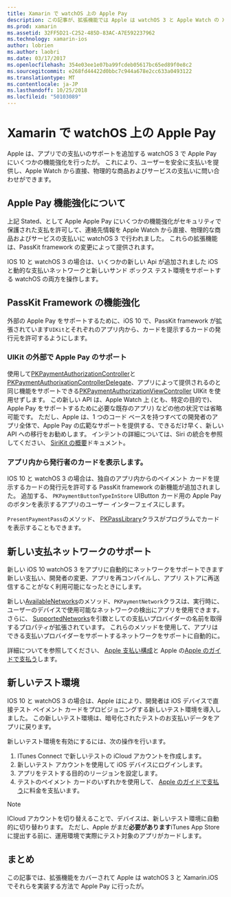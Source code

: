 ```yaml
---
title: Xamarin で watchOS 上の Apple Pay
description: この記事が、拡張機能では Apple は watchOS 3 と Apple Watch の Xamarin.iOS でそれらを実装する方法で Apple Pay に行ったが。
ms.prod: xamarin
ms.assetid: 32FF5D21-C252-485D-83AC-A7E592237962
ms.technology: xamarin-ios
author: lobrien
ms.author: laobri
ms.date: 03/17/2017
ms.openlocfilehash: 354e03ee1e07ba99fcdeb05617bc65ed89f0e8c2
ms.sourcegitcommit: e268fd44422d0bbc7c944a678e2cc633a0493122
ms.translationtype: MT
ms.contentlocale: ja-JP
ms.lasthandoff: 10/25/2018
ms.locfileid: "50103089"
---
```

# <a name="apple-pay-on-watchos-in-xamarin"></a>Xamarin で watchOS 上の Apple Pay

Apple は、アプリでの支払いのサポートを追加する watchOS 3 で Apple Pay にいくつかの機能強化を行ったが。 これにより、ユーザーを安全に支払いを提供し、Apple Watch から直接、物理的な商品およびサービスの支払いに問い合わせができます。


## <a name="about-apple-pay-enhancements"></a>Apple Pay 機能強化について

上記 Stated、として Apple Apple Pay にいくつかの機能強化がセキュリティで保護された支払を許可して、連絡先情報を Apple Watch から直接、物理的な商品およびサービスの支払いに watchOS 3 で行われました。 これらの拡張機能は、PassKit framework の変更によって提供されます。

IOS 10 と watchOS 3 の場合は、いくつかの新しい Api が追加されました iOS と動的な支払いネットワークと新しいサンド ボックス テスト環境をサポートする watchOS の両方を操作します。

## <a name="passkit-framework-enhancements"></a>PassKit Framework の機能強化

外部の Apple Pay をサポートするために、iOS 10 で、PassKit framework が拡張されています`UIKit`とそれぞれのアプリ内から、カードを提示するカードの発行元を許可するようにします。 

### <a name="supporting-apple-pay-outside-of-uikit"></a>UIKit の外部で Apple Pay のサポート

使用して[PKPaymentAuthorizationController](https://developer.apple.com/reference/passkit/pkpaymentauthorizationcontroller)と[PKPaymentAuthorixationControllerDelegate](https://developer.apple.com/reference/passkit/pkpaymentauthorizationcontrollerdelegate)、アプリによって提供されるのと同じ機能をサポートできる[PKPaymentAuthorizationViewController](https://developer.apple.com/reference/passkit/pkpaymentauthorizationviewcontroller) UIKit を使用せずします。 この新しい API は、Apple Watch 上 (とも、特定の目的で)、Apple Pay をサポートするために必要な既存のアプリ) などの他の状況では省略可能です。 ただし、Apple は、1 つのコード ベースを持つすべての開発者のアプリ全体で、Apple Pay の広範なサポートを提供する、できるだけ早く、新しい API への移行をお勧めします。 インテントの詳細については、Siri の統合を参照してください、 [SiriKit の概要](~/ios/platform/sirikit/index.md)ドキュメント。

### <a name="presenting-issuer-cards-from-within-apps"></a>アプリ内から発行者のカードを表示します。

IOS 10 と watchOS 3 の場合は、独自のアプリ内からのペイメント カードを提示するカードの発行元を許可する PassKit framework の新機能が追加されました。 追加する、 `PKPaymentButtonTypeInStore` UIButton カード用の Apple Pay のボタンを表示するアプリのユーザー インターフェイスにします。

`PresentPaymentPass`のメソッド、 [PKPassLibrary](https://developer.apple.com/reference/passkit/pkpasslibrary)クラスがプログラムでカードを表示することもできます。

## <a name="new-payment-network-support"></a>新しい支払ネットワークのサポート

新しい iOS 10 watchOS 3 をアプリに自動的にネットワークをサポートできます新しい支払い、開発者の変更、アプリを再コンパイルし、アプリ ストアに再送信することがなく利用可能になったときにします。

新しい[AvailableNetworks](https://developer.apple.com/reference/passkit/pkpaymentrequest/1833288-availablenetworks)のメソッド、`PKPaymentNetwork`クラスは、実行時に、ユーザーのデバイスで使用可能なネットワークの検出にアプリを使用できます。 さらに、 [SupportedNetworks](https://developer.apple.com/reference/passkit/pkpaymentrequest/1619329-supportednetworks)を引数としての支払いプロバイダーの名前を取得するプロパティが拡張されています。 これらのメソッドを使用して、アプリはできる支払いプロバイダーをサポートするネットワークをサポートに自動的に。

詳細についてを参照してください、 [Apple 支払い構成](~/ios/platform/apple-pay.md)と Apple の[Apple のガイドで支払う](https://developer.apple.com/apple-pay/)します。

## <a name="new-testing-environment"></a>新しいテスト環境

IOS 10 と watchOS 3 の場合は、Apple はにより、開発者は iOS デバイスで直接テスト ペイメント カードをプロビジョニングする新しいテスト環境を導入しました。 この新しいテスト環境は、暗号化されたテストのお支払いデータをアプリに戻ります。

新しいテスト環境を有効にするには、次の操作を行います。

1. ITunes Connect で新しいテストの iCloud アカウントを作成します。
2. 新しいテスト アカウントを使用して iOS デバイスにログインします。
3. アプリをテストする目的のリージョンを設定します。
4. テストのペイメント カードのいずれかを使用して、 [Apple のガイドで支払う](https://developer.apple.com/apple-pay/)に料金を支払います。

> [!NOTE]
> ICloud アカウントを切り替えることで、デバイスは、新しいテスト環境に自動的に切り替わります。 ただし、Apple がまだ**必要があります**iTunes App Store に提出する前に、運用環境で実際にテスト対象のアプリがカードします。

## <a name="summary"></a>まとめ

この記事では、拡張機能をカバーされて Apple は watchOS 3 と Xamarin.iOS でそれらを実装する方法で Apple Pay に行ったが。
